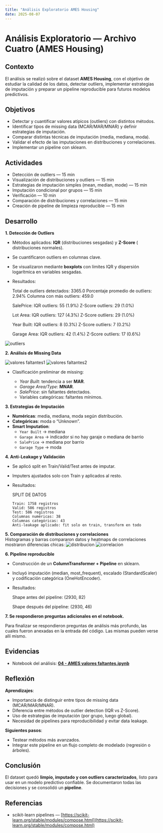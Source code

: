 ```yaml
---
title: "Análisis Exploratorio AMES Housing"
date: 2025-08-07
---
```


# Análisis Exploratorio — Archivo Cuatro (AMES Housing)

## Contexto

El análisis se realizó sobre el dataset **AMES Housing**, con el objetivo de estudiar la calidad de los datos, detectar outliers, implementar estrategias de imputación y preparar un pipeline reproducible para futuros modelos predictivos.

## Objetivos

* Detectar y cuantificar valores atípicos (outliers) con distintos métodos.  
* Identificar tipos de missing data (MCAR/MAR/MNAR) y definir estrategias de imputación.  
* Comparar distintas técnicas de imputación (media, mediana, moda).  
* Validar el efecto de las imputaciones en distribuciones y correlaciones.  
* Implementar un pipeline con sklearn.

## Actividades

* Detección de outliers — 15 min  
* Visualización de distribuciones y outliers — 15 min  
* Estrategias de imputación simples (mean, median, mode) — 15 min  
* Imputación condicional por grupos — 15 min  
* Verificación — 10 min  
* Comparación de distribuciones y correlaciones — 15 min  
* Creación de pipeline de limpieza reproducible — 15 min  

## Desarrollo

**1\. Detección de Outliers**  
   
   * Métodos aplicados: **IQR** (distribuciones sesgadas) y **Z-Score** ( distribuciones normales).  
   * Se cuantificaron outliers en columnas clave.
   * Se visualizaron mediante **boxplots** con límites IQR y dispersión logarítmica en variables sesgadas.
   * Resultados:  
   
      Total de outliers detectados: 3365.0
      Porcentaje promedio de outliers: 2.94%
      Columna con más outliers: 459.0

      SalePrice:
      IQR outliers: 55 (1.9%)
      Z-Score outliers: 29 (1.0%)

      Lot Area:
      IQR outliers: 127 (4.3%)
      Z-Score outliers: 29 (1.0%)

      Year Built:
      IQR outliers: 8 (0.3%)
      Z-Score outliers: 7 (0.2%)

      Garage Area:
      IQR outliers: 42 (1.4%)
      Z-Score outliers: 17 (0.6%)

![outliers](results/entrega44/outliers_analysis.png) 

**2\. Análisis de Missing Data**  
   
   ![valores faltantes1](results/entrega44/missing_patterns.png)
   ![valores faltantes2](results/entrega44/g1.png)

   * Clasificación preliminar de missing:  

     - *Year Built*: tendencia a ser **MAR**.  
     - *Garage Area/Type*: **MNAR**.  
     - *SalePrice*: sin faltantes detectados.  
     - Variables categóricas: faltantes mínimos.  

**3\. Estrategias de Imputación**  
   
   * **Numéricas**: media, mediana, moda según distribución.  
   * **Categóricas**: moda o “Unknown”.  
   * **Smart Imputation**:  
     - `Year Built` → mediana  
     - `Garage Area` → indicador si no hay garaje o mediana de barrio 
     - `SalePrice` → mediana por barrio  
     - `Garage Type` → moda 

**4\. Anti-Leakage y Validación**  
   
   * Se aplicó split en Train/Valid/Test antes de imputar.  
   * Imputers ajustados solo con Train y aplicados al resto.  

   * Resultados:
  
      SPLIT DE DATOS 

         Train: 1758 registros
         Valid: 586 registros
         Test: 586 registros
         Columnas numéricas: 38
         Columnas categóricas: 43
         Anti-leakage aplicado: fit solo en train, transform en todo

**5\. Comparación de distribuciones y correlaciones**  
   Histogramas y barras compararon datos y heatmaps de correlaciones mostraron diferencias chicas:
   ![distribucion](results/entrega44/distribution_comparison.png) 
   ![correlacion](results/entrega44/correlation_comparison.png)  
  
**6\. Pipeline reproducible**  
   
   * Construcción de un **ColumnTransformer + Pipeline** en sklearn.  
   * Incluyó imputación (median, most_frequent), escalado (StandardScaler) y codificación categórica (OneHotEncoder).  
   * Resultados:

      Shape antes del pipeline: (2930, 82)

      Shape después del pipeline: (2930, 46)

**7\. Se respondieron preguntas adicionales en el notebook.** 
   
   Para finalizar se respondieron preguntas de análisis más profundo, las cuales fueron anexadas en la entrada del código. Las mismas pueden verse allí mismo.


## Evidencias

* Notebook del análisis: **[04 - AMES valores faltantes.ipynb](siete.ipynb)**
    
## Reflexión

**Aprendizajes**:  

  - Importancia de distinguir entre tipos de missing data (MCAR/MAR/MNAR).  
  - Diferencia entre métodos de outlier detection (IQR vs Z-Score).  
  - Uso de estrategias de imputación (por grupo, luego global).  
  - Necesidad de pipelines para reproducibilidad y evitar data leakage.  

**Siguientes pasos**:  

  - Testear métodos más avanzados.  
  - Integrar este pipeline en un flujo completo de modelado (regresión o árboles).  

## Conclusión

El dataset quedó **limpio, imputado y con outliers caracterizados**, listo para usar en un modelo predictivo confiable. Se documentaron todas las decisiones y se consolidó un **pipeline**.

## Referencias

* scikit-learn pipelines — [https://scikit-learn.org/stable/modules/compose.html](https://scikit-learn.org/stable/modules/compose.html)  





